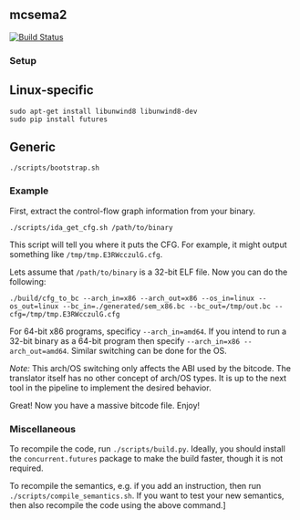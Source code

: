 ## mcsema2
[![Build Status](https://travis-ci.com/trailofbits/mcsema2.svg?token=T1UToSpCvaMxn511Cddb)](https://travis-ci.com/trailofbits/mcsema2)

### Setup

## Linux-specific
```
sudo apt-get install libunwind8 libunwind8-dev
sudo pip install futures
```

## Generic
```
./scripts/bootstrap.sh
```

### Example

First, extract the control-flow graph information from your binary.

```
./scripts/ida_get_cfg.sh /path/to/binary
```

This script will tell you where it puts the CFG. For example, it might output something
like `/tmp/tmp.E3RWcczulG.cfg`.

Lets assume that `/path/to/binary` is a 32-bit ELF file. Now you can do the following:

```
./build/cfg_to_bc --arch_in=x86 --arch_out=x86 --os_in=linux --os_out=linux --bc_in=./generated/sem_x86.bc --bc_out=/tmp/out.bc --cfg=/tmp/tmp.E3RWcczulG.cfg
```

For 64-bit x86 programs, specificy `--arch_in=amd64`. If you intend to run a 32-bit
binary as a 64-bit program then specify `--arch_in=x86 --arch_out=amd64`.
Similar switching can be done for the OS.

*Note:* This arch/OS switching only affects the ABI used by the bitcode. The
translator itself has no other concept of arch/OS types. It is up to the next
tool in the pipeline to implement the desired behavior.

Great! Now you have a massive bitcode file. Enjoy!

### Miscellaneous

To recompile the code, run `./scripts/build.py`. Ideally, you should install
the `concurrent.futures` package to make the build faster, though it is not
required.

To recompile the semantics, e.g. if you add an instruction, then run `./scripts/compile_semantics.sh`.
If you want to test your new semantics, then also recompile the code using the
above command.]
